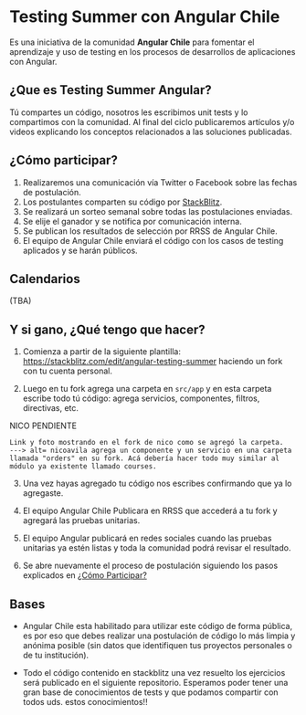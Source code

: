 # Testing Summer con Angular Chile
Es una iniciativa de la comunidad **Angular Chile** para fomentar el aprendizaje y uso de testing en los procesos de desarrollos de aplicaciones con Angular.

## ¿Que es Testing Summer Angular?
Tú compartes un código, nosotros les escribimos unit tests y lo compartimos con la comunidad.
Al final del ciclo publicaremos artículos y/o videos explicando los conceptos relacionados a las soluciones publicadas.


## ¿Cómo participar?
1. Realizaremos una comunicación vía Twitter o Facebook sobre las fechas de postulación.
2. Los postulantes comparten su código por [StackBlitz](https://stackblitz.com/).
3. Se realizará un sorteo semanal sobre todas las postulaciones enviadas.
4. Se elije el ganador y se notifica por comunicación interna.
5. Se publican los resultados de selección por RRSS de Angular Chile.
6. El equipo de Angular Chile enviará el código con los casos de testing aplicados y se harán públicos.

## Calendarios
(TBA)


## Y si gano, ¿Qué tengo que hacer?
1. Comienza a partir de la siguiente plantilla: https://stackblitz.com/edit/angular-testing-summer haciendo un fork con tu cuenta personal.


2. Luego en tu fork agrega una carpeta en `src/app` y en esta carpeta escribe todo tú código: agrega servicios, componentes, filtros, directivas, etc.

NICO PENDIENTE
```
Link y foto mostrando en el fork de nico como se agregó la carpeta.
---> alt= nicoavila agrega un componente y un servicio en una carpeta llamada "orders" en su fork. Acá debería hacer todo muy similar al módulo ya existente llamado courses.
```

3. Una vez hayas agregado tu código nos escribes confirmando que ya lo agregaste.

4. El equipo Angular Chile Publicara en RRSS que accederá a tu fork y agregará las pruebas unitarias.

5. El equipo Angular publicará en redes sociales cuando las pruebas unitarias ya estén listas y toda la comunidad podrá revisar el resultado.



6. Se abre nuevamente el proceso de postulación siguiendo los pasos explicados en [¿Cómo Participar?](#cómo-participar)

## Bases
* Angular Chile esta habilitado para utilizar este código de forma pública, es por eso que debes realizar una postulación de código lo más limpia y anónima posible (sin datos que identifiquen tus proyectos personales o de tu institución).

* Todo el código contenido en stackblitz una vez resuelto los ejercicios será publicado en el siguiente repositorio.
Esperamos poder tener una gran base de conocimientos de tests y que podamos compartir con todos uds. estos conocimientos!!